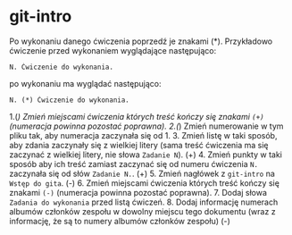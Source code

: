 # git-intro

Po wykonaniu danego ćwiczenia poprzedź je znakami (*).
Przykładowo ćwiczenie przed wykonaniem wyglądające następująco:
```
N. Ćwiczenie do wykonania.
```
po wykonaniu ma wyglądać następująco:
```
N. (*) Ćwiczenie do wykonania.
```

1.(*) Zmień miejscami ćwiczenia których treść kończy się znakami `(+)` (numeracja powinna pozostać poprawna).
2.(*) Zmień numerowanie w tym pliku tak, aby numeracja zaczynała się od 1.
3. Zmień listę w taki sposób, aby zdania zaczynały się z wielkiej litery (sama treść ćwiczenia ma się zaczynać z wielkiej litery, nie słowa `Zadanie N`). (+)
4. Zmień punkty w taki sposób aby ich treść zamiast zaczynać się od numeru ćwiczenia `N.` zaczynała się od słów `Zadanie N.`. (+)
5. Zmień nagłówek z `git-intro` na `Wstęp do gita`. (-)
6. Zmień miejscami ćwiczenia których treść kończy się znakami `(-)` (numeracja powinna pozostać poprawna).
7. Dodaj słowa `Zadania do wykonania` przed listą ćwiczeń.
8. Dodaj informację numerach albumów członków zespołu w dowolny miejscu tego dokumentu (wraz z informację, że są to numery albumów członków zespołu) (-)
